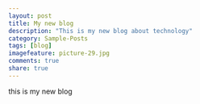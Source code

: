 ```yaml
---
layout: post
title: My new blog
description: "This is my new blog about technology"
category: Sample-Posts
tags: [blog]
imagefeature: picture-29.jpg
comments: true
share: true
---
```


this is my new blog